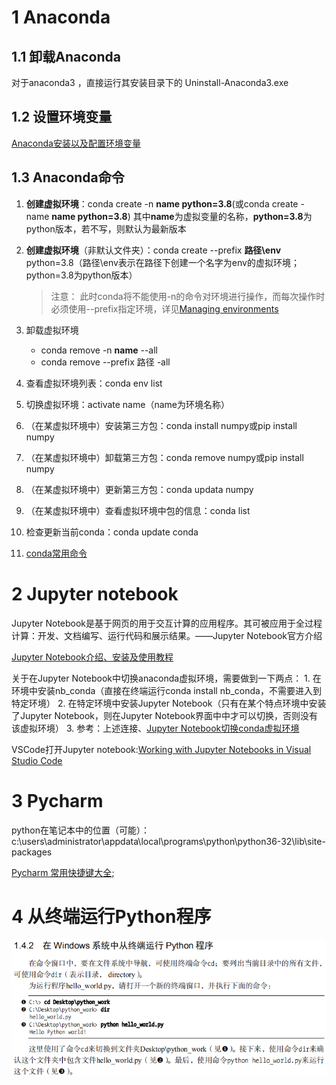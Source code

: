# 1 Anaconda
## 1.1 卸载Anaconda
  
对于anaconda3 ，直接运行其安装目录下的 Uninstall-Anaconda3.exe

## 1.2 设置环境变量
[Anaconda安装以及配置环境变量](https://zhuanlan.zhihu.com/p/358641541)

## 1.3 Anaconda命令
1. **创建虚拟环境**：conda create -n **name python=3.8**(或conda create -name **name python=3.8**)
     其中**name**为虚拟变量的名称，**python=3.8**为python版本，若不写，则默认为最新版本

2. **创建虚拟环境**（非默认文件夹）：conda create --prefix **路径\env** python=3.8（路径\env表示在路径下创建一个名字为env的虚拟环境；python=3.8为python版本）
    > 注意：  此时conda将不能使用-n的命令对环境进行操作，而每次操作时必须使用--prefix指定环境，详见[Managing environments](https://docs.conda.io/projects/conda/en/latest/user-guide/tasks/manage-environments.html#specifying-a-location-for-an-environment)

3. 卸载虚拟环境
    - conda remove -n **name** --all
    - conda remove --prefix 路径 -all
4. 查看虚拟环境列表：conda env list
5. 切换虚拟环境：activate name（name为环境名称）
6. （在某虚拟环境中）安装第三方包：conda install numpy或pip install numpy
7. （在某虚拟环境中）卸载第三方包：conda remove numpy或pip install numpy
8. （在某虚拟环境中）更新第三方包：conda updata numpy
9. （在某虚拟环境中）查看虚拟环境中包的信息：conda list
10. 检查更新当前conda：conda update conda
11. [conda常用命令](https://blog.csdn.net/zhayushui/article/details/80433768?ops_request_misc=%257B%2522request%255Fid%2522%253A%2522163411268116780265417082%2522%252C%2522scm%2522%253A%252220140713.130102334.pc%255Fall.%2522%257D&request_id=163411268116780265417082&biz_id=0&utm_medium=distribute.pc_search_result.none-task-blog-2~all~first_rank_ecpm_v1~rank_v31_ecpm-1-80433768.pc_search_result_cache&utm_term=conda%E6%9B%B4%E6%96%B0%E5%91%BD%E4%BB%A4&spm=1018.2226.3001.4187)

# 2 Jupyter notebook

Jupyter Notebook是基于网页的用于交互计算的应用程序。其可被应用于全过程计算：开发、文档编写、运行代码和展示结果。——Jupyter Notebook官方介绍

[Jupyter Notebook介绍、安装及使用教程](https://www.jianshu.com/p/91365f343585/)

 关于在Jupyter Notebook中切换anaconda虚拟环境，需要做到一下两点：
     1. 在环境中安装nb_conda（直接在终端运行conda install nb_conda，不需要进入到特定环境）
     2. 在特定环境中安装Jupyter Notebook（只有在某个特点环境中安装了Jupyter Notebook，则在Jupyter Notebook界面中中才可以切换，否则没有该虚拟环境）
     3. 参考：上述连接、[Jupyter Notebook切换conda虚拟环境](https://blog.csdn.net/IT_xiao_bai/article/details/102765922?utm_medium=distribute.pc_relevant.none-task-blog-BlogCommendFromMachineLearnPai2-2.channel_param&depth_1-utm_source=distribute.pc_relevant.none-task-blog-BlogCommendFromMachineLearnPai2-2.channel_param)

VSCode打开Jupyter notebook:[Working with Jupyter Notebooks in Visual Studio Code](https://code.visualstudio.com/docs/datascience/jupyter-notebooks)
# 3 Pycharm

python在笔记本中的位置（可能）：c:\users\administrator\appdata\local\programs\python\python36-32\lib\site-packages

[Pycharm 常用快捷键大全](https://mp.weixin.qq.com/s/k8_QVjPUYi0S19TVynmyZg);

# 4 从终端运行Python程序

![终端运行Python](附件/终端运行python.png)